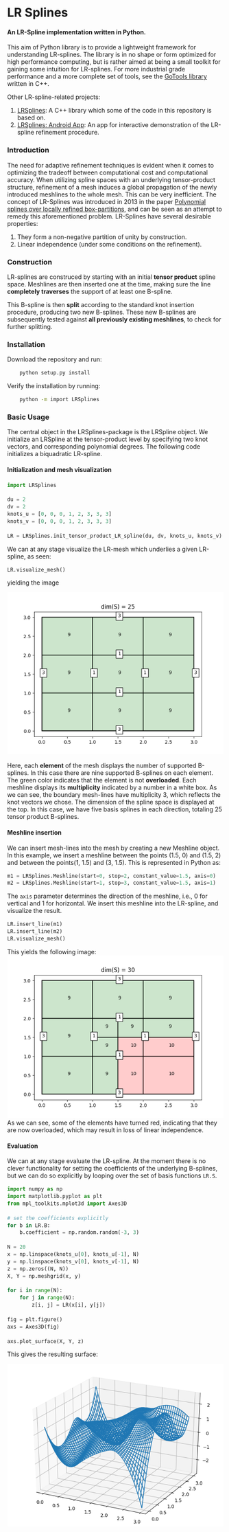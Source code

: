 # LR Splines
#### An LR-Spline implementation written in Python.

This aim of Python library is to provide a lightweight framework for understanding
LR-splines. The library is in no shape or form optimized for high performance computing, but is rather aimed
at being a small toolkit for gaining some intuition for LR-splines. For more industrial grade
performance and a more complete set of tools, see the [GoTools library](https://github.com/SINTEF-Geometry/GoTools) written in C++.

Other LR-spline-related projects:

1. [LRSplines](https://github.com/VikingScientist/LRsplines): A C++ library which some of the code in this repository is based on. 
2. [LRSplines: Android App](https://github.com/VikingScientist/LR-introduction): An app for interactive demonstration of the LR-spline refinement procedure.

### Introduction

The need for adaptive refinement techniques is evident when it comes to optimizing the tradeoff between computational cost
and computational accuracy. When utilizing spline spaces with an underlying tensor-product structure,
refinement of a mesh induces a global propagation of the newly introduced meshlines to the whole mesh. This can be
very inefficient. The concept of LR-Splines was introduced in 2013 in the paper [Polynomial splines over locally refined box-partitions](https://www.sciencedirect.com/science/article/pii/S0167839613000113),
and can be seen as an attempt to remedy this aforementioned problem.
LR-Splines have several desirable properties:

1. They form a non-negative partition of unity by construction.
2. Linear independence (under some conditions on the refinement).

### Construction

LR-splines are construced by starting with an initial **tensor product** spline space. Meshlines are then inserted one at the time,
making sure the line **completely traverses** the support of at least one B-spline.

This B-spline is then **split** according to the standard knot insertion procedure, producing two new B-splines.
These new B-splines are subsequently tested against **all previously existing meshlines**, to check for further splitting.

### Installation

Download the repository and run:
```bash
    python setup.py install
```

Verify the installation by running:
```bash
    python -m import LRSplines
```
 
### Basic Usage

The central object in the LRSplines-package is the LRSpline object.
We initialize an LRSpline at the tensor-product level by specifying two knot vectors, and corresponding polynomial degrees.
The following code initializes a biquadratic LR-spline. 

#### Initialization and mesh visualization

```python
import LRSplines

du = 2
dv = 2
knots_u = [0, 0, 0, 1, 2, 3, 3, 3]
knots_v = [0, 0, 0, 1, 2, 3, 3, 3]

LR = LRSplines.init_tensor_product_LR_spline(du, dv, knots_u, knots_v)
```

We can at any stage visualize the LR-mesh which underlies a given LR-spline, as seen:

```python
LR.visualize_mesh()
```
yielding the image

![](resources/mesh_1.png)

Here, each **element** of the mesh displays the number of supported B-splines. In this case there are nine supported B-splines on
each element. The green color indicates that the element is not **overloaded**. Each meshline displays its **multiplicity**
indicated by a number in a white box. As we can see, the boundary mesh-lines have multiplicity 3, which reflects the knot
vectors we chose. The dimension of the spline space is displayed at the top. In this case, we have five basis splines in each direction, totaling 25
tensor product B-splines.

#### Meshline insertion

We can insert mesh-lines into the mesh by creating a new Meshline object. In this example, we insert a meshline
between the points (1.5, 0) and (1.5, 2) and between the points(1, 1.5) and (3, 1.5). 
This is represented in Python as:

```python
m1 = LRSplines.Meshline(start=0, stop=2, constant_value=1.5, axis=0)
m2 = LRSplines.Meshline(start=1, stop=3, constant_value=1.5, axis=1)
```

The `axis` parameter determines the direction of the meshline, i.e., 0 for vertical and 1 for horizontal.
We insert this meshline into the LR-spline, and visualize the result.

```python
LR.insert_line(m1)
LR.insert_line(m2)
LR.visualize_mesh()
```

This yields the following image:
![](resources/mesh_2.png)
As we can see, some of the elements have turned red, indicating that they are now overloaded, which may result in loss of linear independence.

    
#### Evaluation

We can at any stage evaluate the LR-spline. At the moment there is no clever functionality for setting
the coefficients of the underlying B-splines, but we can do so explicitly by looping over the set of basis functions
`LR.S`.

```python
import numpy as np
import matplotlib.pyplot as plt
from mpl_toolkits.mplot3d import Axes3D

# set the coefficients explicitly
for b in LR.B:
    b.coefficient = np.random.random(-3, 3)

N = 20
x = np.linspace(knots_u[0], knots_u[-1], N)
y = np.linspace(knots_v[0], knots_v[-1], N)
z = np.zeros((N, N))
X, Y = np.meshgrid(x, y)

for i in range(N):
    for j in range(N):
        z[i, j] = LR(x[i], y[j])

fig = plt.figure()
axs = Axes3D(fig)

axs.plot_surface(X, Y, z)
```

This gives the resulting surface:

![](resources/surf_1.png)